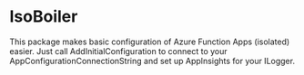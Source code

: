 # IsoBoiler
This package makes basic configuration of Azure Function Apps (isolated) easier. Just call AddInitialConfiguration to connect to your AppConfigurationConnectionString and set up AppInsights for your ILogger.